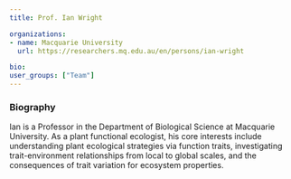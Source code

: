 ```yaml
---
title: Prof. Ian Wright

organizations:
- name: Macquarie University
  url: https://researchers.mq.edu.au/en/persons/ian-wright

bio:
user_groups: ["Team"]
---
```


### Biography

Ian is a Professor in the Department of Biological Science at Macquarie University. As a plant functional ecologist, his core interests include understanding plant ecological strategies via function traits, investigating trait-environment relationships from local to global scales, and the consequences of trait variation for ecosystem properties.
